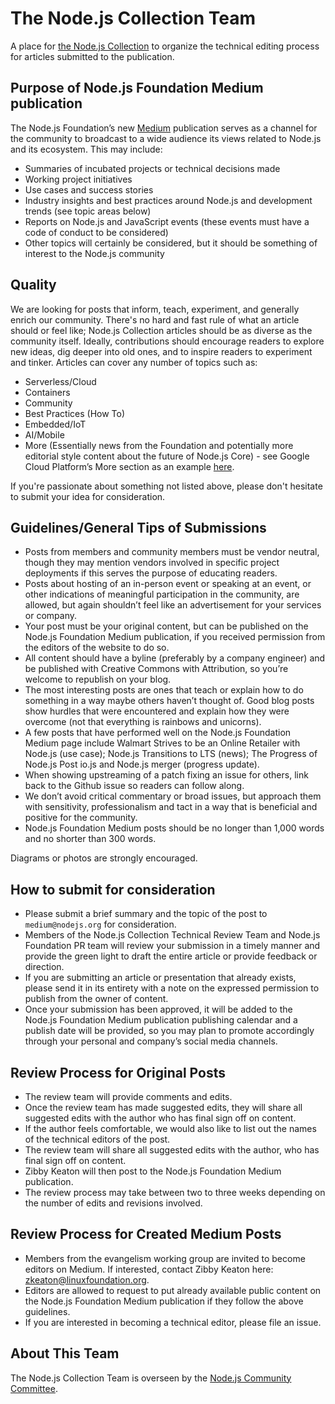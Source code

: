 # The Node.js Collection Team
A place for [the Node.js Collection](https://medium.com/the-node-js-collection) to organize the technical editing process for articles submitted to the publication.

## Purpose of Node.js Foundation Medium publication
The Node.js Foundation’s new [Medium](https://medium.com/) publication serves as a channel for the community to broadcast to a wide audience its views related to Node.js and its ecosystem. This may include:

- Summaries of incubated projects or technical decisions made
- Working project initiatives
- Use cases and success stories
- Industry insights and best practices around Node.js and development trends (see topic areas below)
- Reports on Node.js and JavaScript events (these events must have a code of conduct to be considered)
- Other topics will certainly be considered, but it should be something of interest to the Node.js community

## Quality
We are looking for posts that inform, teach, experiment, and generally enrich our community. There's no hard and fast rule of what an article should or feel like; Node.js Collection articles should be as diverse as the community itself. Ideally, contributions should encourage readers to explore new ideas, dig deeper into old ones, and to inspire readers to experiment and tinker. Articles can cover any number of topics such as:

- Serverless/Cloud
- Containers
- Community
- Best Practices (How To)
- Embedded/IoT
- AI/Mobile
- More (Essentially news from the Foundation and potentially more editorial style content about the future of Node.js Core) - see Google Cloud Platform’s More section as an example [here](https://cloudplatform.googleblog.com).

If you're passionate about something not listed above, please don't hesitate to submit your idea for consideration.

## Guidelines/General Tips of Submissions

- Posts from members and community members must be vendor neutral, though they may mention vendors involved in specific project deployments if this serves the purpose of educating readers. 
- Posts about hosting of an in-person event or speaking at an event, or other indications of meaningful participation in the community, are allowed, but again shouldn’t feel like an advertisement for your services or company. 
- Your post must be your original content, but can be published on the Node.js Foundation Medium publication, if you received permission from the editors of the website to do so.
- All content should have a byline (preferably by a company engineer) and be published with Creative Commons with Attribution, so you’re welcome to republish on your blog.
- The most interesting posts are ones that teach or explain how to do something in a way maybe others haven’t thought of. Good blog posts show hurdles that were encountered and explain how they were overcome (not that everything is rainbows and unicorns). 
- A few posts that have performed well on the Node.js Foundation Medium page include Walmart Strives to be an Online Retailer with Node.js (use case); Node.js Transitions to LTS (news); The Progress of Node.js Post io.js and Node.js merger (progress update).
- When showing upstreaming of a patch fixing an issue for others, link back to the Github issue so readers can follow along. 
- We don’t avoid critical commentary or broad issues, but approach them with sensitivity, professionalism and tact in a way that is beneficial and positive for the community. 
- Node.js Foundation Medium posts should be no longer than 1,000 words and no shorter than 300 words. 

Diagrams or photos are strongly encouraged. 

## How to submit for consideration

- Please submit a brief summary and the topic of the post to `medium@nodejs.org` for consideration. 
- Members of the Node.js Collection Technical Review Team and Node.js Foundation PR team will review your submission in a timely manner and provide the green light to draft the entire article or provide feedback or direction.
- If you are submitting an article or presentation that already exists, please send it in its entirety with a note on the expressed permission to publish from the owner of content.
- Once your submission has been approved, it will be added to the Node.js Foundation Medium publication publishing calendar and a publish date will be provided, so you may plan to promote accordingly through your personal and company’s social media channels. 

## Review Process for Original Posts
- The review team will provide comments and edits. 
- Once the review team has made suggested edits, they will share all suggested edits with the author who has final sign off on content.
- If the author feels comfortable, we would also like to list out the names of the technical editors of the post.
- The review team will share all suggested edits with the author, who has final sign off on content.  
- Zibby Keaton will then post to the Node.js Foundation Medium publication.
- The review process may take between two to three weeks depending on the number of edits and revisions involved. 

## Review Process for Created Medium Posts
- Members from the evangelism working group are invited to become editors on Medium. If interested, contact Zibby Keaton here: zkeaton@linuxfoundation.org.
- Editors are allowed to request to put already available public content on the Node.js Foundation Medium publication if they follow the above guidelines. 
- If you are interested in becoming a technical editor, please file an issue.

## About This Team
The Node.js Collection Team is overseen by the [Node.js Community Committee](https://github.com/nodejs/community-committee). 
